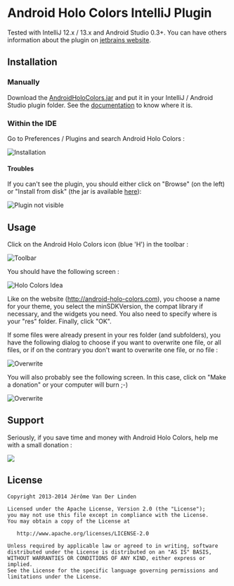 Android Holo Colors IntelliJ Plugin
===================================

Tested with IntelliJ 12.x / 13.x and Android Studio 0.3+. You can have others information about the plugin on <a href="http://plugins.jetbrains.com/plugin/7366?pr=" target="_blank">jetbrains website</a>.

Installation
------------
### Manually ###

Download the <a href="https://github.com/jeromevdl/android-holo-colors-idea-plugin/raw/master/AndroidHoloColors.jar">AndroidHoloColors.jar</a> and put it in your IntelliJ / Android Studio plugin folder. See the <a href="http://devnet.jetbrains.com/docs/DOC-181" target="_blank">documentation</a> to know where it is.

### Within the IDE ###

Go to Preferences / Plugins and search Android Holo Colors :

![Installation](https://raw.github.com/jeromevdl/android-holo-colors-idea-plugin/master/other/holocolorsinstall.png)

#### Troubles ####

If you can't see the plugin, you should either click on "Browse" (on the left) or "Install from disk" (the jar is available <a href="http://plugins.jetbrains.com/plugin/download?pr=androidstudio&updateId=14872">here</a>):

![Plugin not visible](https://raw.github.com/jeromevdl/android-holo-colors-idea-plugin/master/other/plugin_not_visible.png)

Usage
-----
Click on the Android Holo Colors icon (blue 'H') in the toolbar :

![Toolbar](https://raw.github.com/jeromevdl/android-holo-colors-idea-plugin/master/other/toolbar.png)

You should have the following screen :

![Holo Colors Idea](https://raw.github.com/jeromevdl/android-holo-colors-idea-plugin/master/other/holocolorsidea.png)

Like on the website (http://android-holo-colors.com), you choose a name for your theme, you select the minSDKVersion, the compat library if necessary, and the widgets you need. You also need to specify where is your "res" folder. Finally, click "OK". 

If some files were already present in your res folder (and subfolders), you have the following dialog to choose if you want to overwrite one file, or all files, or if on the contrary you don't want to overwrite one file, or no file :

![Overwrite](https://raw.github.com/jeromevdl/android-holo-colors-idea-plugin/master/other/holocolorsoverwrite.png)

You will also probably see the following screen. In this case, click on "Make a donation" or your computer will burn ;-)

![Overwrite](https://raw.github.com/jeromevdl/android-holo-colors-idea-plugin/master/other/donate.png)

Support
-------
Seriously, if you save time and money with Android Holo Colors, help me with a small donation :

<a href="https://www.paypal.com/cgi-bin/webscr?cmd=_s-xclick&hosted_button_id=XQSBX55A2Z46U" target="_blank"><img src="http://android-holo-colors.com/support-button.png" border="0"></a>

License
-------

    Copyright 2013-2014 Jérôme Van Der Linden

    Licensed under the Apache License, Version 2.0 (the "License");
    you may not use this file except in compliance with the License.
    You may obtain a copy of the License at

       http://www.apache.org/licenses/LICENSE-2.0

    Unless required by applicable law or agreed to in writing, software
    distributed under the License is distributed on an "AS IS" BASIS,
    WITHOUT WARRANTIES OR CONDITIONS OF ANY KIND, either express or implied.
    See the License for the specific language governing permissions and
    limitations under the License.
